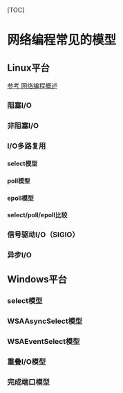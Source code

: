 [TOC]

# 网络编程常见的模型

## Linux平台

[参考 网络编程概述](https://www.cnblogs.com/inrgihc/articles/7909338.html)

### 阻塞I/O

### 非阻塞I/O

### I/O多路复用

#### select模型

#### poll模型

#### epoll模型

#### select/poll/epoll比较



### 信号驱动I/O（SIGIO）

### 异步I/O



## Windows平台

### select模型

### WSAAsyncSelect模型

### WSAEventSelect模型

### 重叠I/O模型

### 完成端口模型

